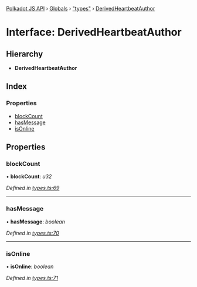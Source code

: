 [Polkadot JS API](../README.md) › [Globals](../globals.md) › ["types"](../modules/_types_.md) › [DerivedHeartbeatAuthor](_types_.derivedheartbeatauthor.md)

# Interface: DerivedHeartbeatAuthor

## Hierarchy

* **DerivedHeartbeatAuthor**

## Index

### Properties

* [blockCount](_types_.derivedheartbeatauthor.md#blockcount)
* [hasMessage](_types_.derivedheartbeatauthor.md#hasmessage)
* [isOnline](_types_.derivedheartbeatauthor.md#isonline)

## Properties

###  blockCount

• **blockCount**: *u32*

*Defined in [types.ts:69](https://github.com/polkadot-js/api/blob/5b5d0a3fb8/packages/api-derive/src/types.ts#L69)*

___

###  hasMessage

• **hasMessage**: *boolean*

*Defined in [types.ts:70](https://github.com/polkadot-js/api/blob/5b5d0a3fb8/packages/api-derive/src/types.ts#L70)*

___

###  isOnline

• **isOnline**: *boolean*

*Defined in [types.ts:71](https://github.com/polkadot-js/api/blob/5b5d0a3fb8/packages/api-derive/src/types.ts#L71)*
